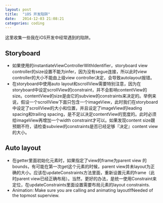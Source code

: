 ```yaml
---
layout: post
title:  "iOS 开发陷阱"
date:   2014-12-03 21:08:21
categories: coding
---
```


这里收集一些我在iOS开发中经常遇到的陷阱。

## Storyboard
* 如果使用的instantiateViewControllerWithIdentifier，storyboard view controller的size设置不能为infer，因为没有segue连接，所以此时view controller的大小不能由上级view controller决定，会导致autolayout报错。
* 在storyboard中使用auto layout和scrollView需要特别注意，因为在storyboard中设定scrollView的constraint，并不会影响contentView的size。contentView的size是由它的subview的constraints来决定的。举例来说，假设一个scrollView下面只包含一个imageView，此时我们在storyboard中设定了scrollView的大小和位置，并且设定了imageView的leading spacing和trailing spacing，是不足以决定contentView的宽度的。此时必须给imageView再增加一个width constraint才可以。如果发现content size跟预期不符，请检查subview的constraints是否已经足够『决定』content view的大小。

## Auto layout
* 在getter里面初始化元素时，如果指定了view的frame为parent view 的bounds，有可能在第一次get这个元素的时候，parent view并未layout为正确的大小。应该在updateConstraints方法里面，重新设置元素的frame（此时parent view已经正确布局）。当然，更好的办法，是统一使用Constraint来定位，在updateConstraints里面设置需要布局元素的layout constraints.
* Animation: Make sure you are calling and animating layoutIfNeeded of the topmost superview.
